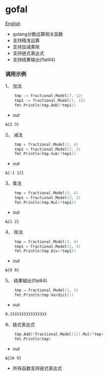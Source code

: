 # gofal

[English](README.md)

- golang分数运算相关函数
- 支持精准运算
- 支持加减乘除
- 支持链式表达式
- 支持结果输出(flat64)

### 调用示例


1、 加法 

```go
	tmp := fractional.Model(7, 12)
	tmp1 := fractional.Model(1, 12)
	fmt.Println(tmp.Add(*tmp1))
```

- out
```sh
&{2 3}
```

2、 减法 

```go
	tmp = fractional.Model(1, 4)
	tmp1 = fractional.Model(1, 3)
	fmt.Println(tmp.Sub(*tmp1))
```

- out
```sh
&{-1 12}
```

3、乘法 

```go
	tmp = fractional.Model(3, 4)
	tmp1 = fractional.Model(2, 3)
	fmt.Println(tmp.Mul(*tmp1))
```

- out
```sh
&{1 2}
```

4、 除法

```go
	tmp = fractional.Model(3, 4)
	tmp1 = fractional.Model(2, 3)
	fmt.Println(tmp.Div(*tmp1))
```

- out
```sh
&{9 8}
```

5、 结果输出(flat64) 

```go
    tmp = fractional.Model(1, 3)
	fmt.Println(tmp.Verdict())
```

- out
```sh
0.3333333333333333
```

6、链式表达式

```go
	tmp.Add(*fractional.Model(1)).Mul(*tmp)
	fmt.Println(tmp)
```

- out
```sh
&{16 9}
```
- 所有函数支持链式表达式
